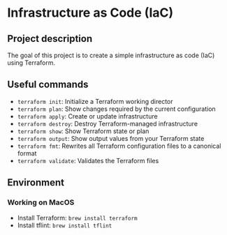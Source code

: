# Infrastructure as Code (IaC)

## Project description
The goal of this project is to create a simple infrastructure as code (IaC) using Terraform.

## Useful commands

- `terraform init`: Initialize a Terraform working director
- `terraform plan`: Show changes required by the current configuration
- `terraform apply`: Create or update infrastructure
- `terraform destroy`: Destroy Terraform-managed infrastructure
- `terraform show`: Show Terraform state or plan
- `terraform output`: Show output values from your Terraform state
- `terraform fmt`: Rewrites all Terraform configuration files to a canonical format
- `terraform validate`: Validates the Terraform files

## Environment

### Working on MacOS

- Install Terraform: `brew install terraform`
- Install tflint: `brew install tflint`